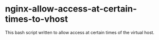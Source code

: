 # nginx-allow-access-at-certain-times-to-vhost
This bash script written to allow access at certain times of the virtual host.
